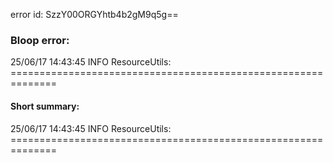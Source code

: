 error id: SzzY00ORGYhtb4b2gM9q5g==
### Bloop error:

25/06/17 14:43:45 INFO ResourceUtils: ==============================================================
#### Short summary: 

25/06/17 14:43:45 INFO ResourceUtils: ==============================================================